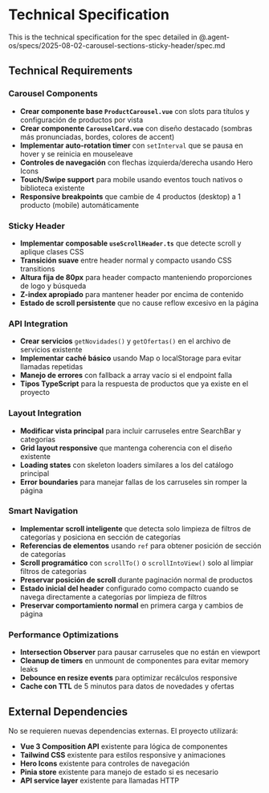 # Technical Specification

This is the technical specification for the spec detailed in @.agent-os/specs/2025-08-02-carousel-sections-sticky-header/spec.md

## Technical Requirements

### Carousel Components
- **Crear componente base `ProductCarousel.vue`** con slots para títulos y configuración de productos por vista
- **Crear componente `CarouselCard.vue`** con diseño destacado (sombras más pronunciadas, bordes, colores de accent)
- **Implementar auto-rotation timer** con `setInterval` que se pausa en hover y se reinicia en mouseleave
- **Controles de navegación** con flechas izquierda/derecha usando Hero Icons
- **Touch/Swipe support** para mobile usando eventos touch nativos o biblioteca existente
- **Responsive breakpoints** que cambie de 4 productos (desktop) a 1 producto (mobile) automáticamente

### Sticky Header
- **Implementar composable `useScrollHeader.ts`** que detecte scroll y aplique clases CSS
- **Transición suave** entre header normal y compacto usando CSS transitions
- **Altura fija de 80px** para header compacto manteniendo proporciones de logo y búsqueda
- **Z-index apropiado** para mantener header por encima de contenido
- **Estado de scroll persistente** que no cause reflow excesivo en la página

### API Integration  
- **Crear servicios** `getNovidades()` y `getOfertas()` en el archivo de servicios existente
- **Implementar caché básico** usando Map o localStorage para evitar llamadas repetidas
- **Manejo de errores** con fallback a array vacío si el endpoint falla
- **Tipos TypeScript** para la respuesta de productos que ya existe en el proyecto

### Layout Integration
- **Modificar vista principal** para incluir carruseles entre SearchBar y categorías
- **Grid layout responsive** que mantenga coherencia con el diseño existente  
- **Loading states** con skeleton loaders similares a los del catálogo principal
- **Error boundaries** para manejar fallas de los carruseles sin romper la página

### Smart Navigation
- **Implementar scroll inteligente** que detecta solo limpieza de filtros de categorías y posiciona en sección de categorías
- **Referencias de elementos** usando `ref` para obtener posición de sección de categorías
- **Scroll programático** con `scrollTo()` o `scrollIntoView()` solo al limpiar filtros de categorías
- **Preservar posición de scroll** durante paginación normal de productos
- **Estado inicial del header** configurado como compacto cuando se navega directamente a categorías por limpieza de filtros
- **Preservar comportamiento normal** en primera carga y cambios de página

### Performance Optimizations
- **Intersection Observer** para pausar carruseles que no están en viewport
- **Cleanup de timers** en unmount de componentes para evitar memory leaks
- **Debounce en resize events** para optimizar recálculos responsive
- **Cache con TTL** de 5 minutos para datos de novedades y ofertas

## External Dependencies

No se requieren nuevas dependencias externas. El proyecto utilizará:
- **Vue 3 Composition API** existente para lógica de componentes
- **Tailwind CSS** existente para estilos responsive y animaciones
- **Hero Icons** existente para controles de navegación
- **Pinia store** existente para manejo de estado si es necesario
- **API service layer** existente para llamadas HTTP